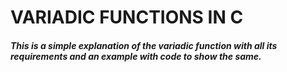 # VARIADIC FUNCTIONS IN C

##### This is a simple explanation of the variadic function with all its requirements and an example with code to show the same.
